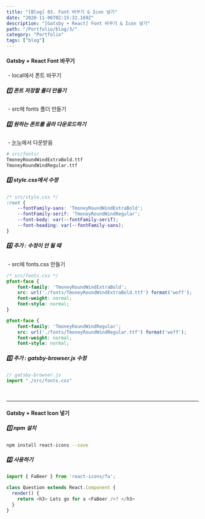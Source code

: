 ```yaml
---
title: "[Blog] 03. Font 바꾸기 & Icon 넣기"
date: "2020-11-06T02:15:32.169Z"
description: "[Gatsby + React] Font 바꾸기 & Icon 넣기"
path: "/Portfolio/blog/3/"
category: "Portfolio"
tags: ["blog"]
---
```


#### Gatsby + React Font 바꾸기

&nbsp;- local에서 폰트 바꾸기

##### 1️⃣ 폰트 저장할 폴더 만들기

&nbsp;- src에 fonts 폴더 만들기



##### 2️⃣ 원하는 폰트를 골라 다운로드하기

&nbsp;- [눈누](https://noonnu.cc/)에서 다운받음

```sh noLineNumbers
# src/fonts/
TmoneyRoundWindExtraBold.ttf
TmoneyRoundWindRegular.ttf
```



##### 3️⃣ style.css에서 수정

```css
/* src/style.css */
:root {
    --fontFamily-sans: 'TmoneyRoundWindExtraBold';
    --fontFamily-serif: 'TmoneyRoundWindRegular';
    --font-body: var(--fontFamily-serif);
    --font-heading: var(--fontFamily-sans);
}
```



##### 4️⃣ 추가 : 수정이 안 될 때

&nbsp;- src에 fonts.css 만들기

```css
/* src/fonts.css */
@font-face {
    font-family: 'TmoneyRoundWindExtraBold';
    src: url('./fonts/TmoneyRoundWindExtraBold.ttf') format('woff');
    font-weight: normal;
    font-style: normal;
}

@font-face {
    font-family: 'TmoneyRoundWindRegular';
    src: url('./fonts/TmoneyRoundWindRegular.ttf') format('woff');
    font-weight: normal;
    font-style: normal;
```



##### 5️⃣ 추가 : gatsby-browser.js 수정

```js
// gatsby-browser.js
import "./src/fonts.css"
```

<br />

<hr />

#### Gatsby + React Icon 넣기



##### 1️⃣ npm 설치

```sh
npm install react-icons --save
```



##### 2️⃣ 사용하기

```js
import { FaBeer } from 'react-icons/fa';

class Question extends React.Component {
  render() {
    return <h3> Lets go for a <FaBeer />? </h3>
  }
}
```





